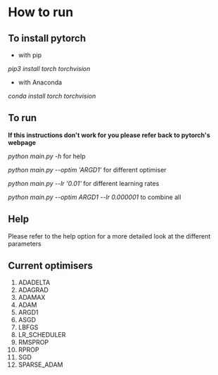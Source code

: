 How to run
=======

## To install pytorch

* with pip

_pip3 install torch torchvision_

* with Anaconda

_conda install torch torchvision_


## To run

**If this instructions don't work for you please refer back to pytorch's webpage**

_python main.py -h_ for help

_python main.py --optim 'ARGD1'_ for different optimiser

_python main.py --lr '0.01'_ for different learning rates

_python main.py --optim ARGD1 --lr 0.000001_ to combine all

## Help
Please refer to the help option for a more detailed look at the different parameters


## Current optimisers

1. ADADELTA
2. ADAGRAD
3. ADAMAX
4. ADAM
5. ARGD1
6. ASGD
7. LBFGS
8. LR_SCHEDULER
9. RMSPROP
10. RPROP
11. SGD
12. SPARSE_ADAM
